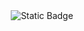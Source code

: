 <div align="center">
  <img src="https://img.shields.io/badge/challenge%20oracle%20next%20education-blue" alt="Static Badge">
</div>
